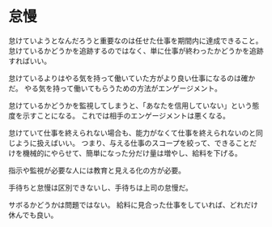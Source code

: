 # 怠慢

怠けていようとなんだろうと重要なのは任せた仕事を期間内に達成できること。
怠けているかどうかを追跡するのではなく、単に仕事が終わったかどうかを追跡すればいい。

怠けているよりはやる気を持って働いていた方がより良い仕事になるのは確かだ。
やる気を持って働いてもらうための方法がエンゲージメント。

怠けているかどうかを監視してしまうと、「あなたを信用していない」という態度を示すことになる。
これでは相手のエンゲージメントは悪くなる。

怠けていて仕事を終えられない場合も、能力がなくて仕事を終えられないのと同じように扱えばいい。
つまり、与える仕事のスコープを絞って、できることだけを機械的にやらせて、簡単になった分だけ量は増やし、給料を下げる。

指示や監視が必要な人には教育と見える化の方が必要。

手待ちと怠慢は区別できないし、手待ちは上司の怠慢だ。

サボるかどうかは問題ではない。
給料に見合った仕事をしていれば、どれだけ休んでも良い。

